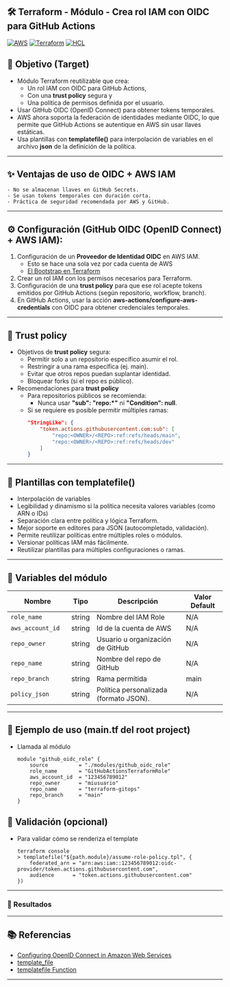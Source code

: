 ## 🛠️ Terraform - Módulo - Crea rol IAM con OIDC para GitHub Actions

[![AWS](https://img.shields.io/badge/AWS-%23FF9900.svg?logo=amazon-web-services&logoColor=white)](#)
[![Terraform](https://img.shields.io/badge/IaC-Terraform-623CE4?logo=terraform&logoColor=white)](#)
[![HCL](https://img.shields.io/badge/Language-HCL-blueviolet)](#)

## 🎯 Objetivo (Target)
- Módulo Terraform reutilizable que crea:
    - Un rol IAM con OIDC para GitHub Actions, 
    - Con una **trust policy** segura y 
    - Una política de permisos definida por el usuario.
- Usar GitHub OIDC (OpenID Connect) para obtener tokens temporales.
- AWS ahora soporta la federación de identidades mediante OIDC, lo que permite que GitHub Actions se autentique en AWS sin usar llaves estáticas.
- Usa plantillas con **templatefile()** para interpolación de variables en el archivo **json** de la definición de la política.

---

## ✨ Ventajas de uso de OIDC + AWS IAM
    - No se almacenan llaves en GitHub Secrets.
    - Se usan tokens temporales con duración corta.
    - Práctica de seguridad recomendada por AWS y GitHub.

---

## ⚙️ Configuración (GitHub OIDC (OpenID Connect) + AWS IAM):
1. Configuración de un **Proveedor de Identidad OIDC** en AWS IAM.
    - Esto se hace una sola vez por cada cuenta de AWS
    - [El Bootstrap en Terraform](https://github.com/samuelrojasm/demo-terraform-aws/tree/main/IAM/iam-openid-connect-github)
2. Crear un rol IAM con los permisos necesarios para Terraform.
3. Configuración de una **trust policy** para que ese rol acepte tokens emitidos por GitHub Actions (según repositorio, workflow, branch).
4. En GitHub Actions, usar la acción **aws-actions/configure-aws-credentials** con OIDC para obtener credenciales temporales.

---

## 🔐 Trust policy
-  Objetivos de **trust policy** segura:
    - Permitir solo a un repositorio específico asumir el rol.
    - Restringir a una rama específica (ej. main).
    - Evitar que otros repos puedan suplantar identidad.
    - Bloquear forks (si el repo es público).
- Recomendaciones para **trust policy**
    - Para repositorios públicos se recomienda:
        - Nunca usar **"sub": "repo:*"** ni **"Condition": null**.
    - Si se requiere es posible permitir múltiples ramas:
        ```json
        "StringLike": {
            "token.actions.githubusercontent.com:sub": [
                "repo:<OWNER>/<REPO>:ref:refs/heads/main",
                "repo:<OWNER>/<REPO>:ref:refs/heads/dev"
            ]
        }
        ```
---

## 🧩 Plantillas con templatefile()
- Interpolación de variables
- Legibilidad y dinamismo si la política necesita valores variables (como ARN o IDs)
- Separación clara entre política y lógica Terraform.
- Mejor soporte en editores para JSON (autocompletado, validación).
- Permite reutilizar políticas entre múltiples roles o módulos.
- Versionar políticas IAM más fácilmente.
- Reutilizar plantillas para múltiples configuraciones o ramas.

---

## 🔧 Variables del módulo

| Nombre                | Tipo         | Descripción                                  | Valor Default     |
|-----------------------|--------------|----------------------------------------------|-------------------|
| `role_name`           | string       | Nombre del IAM Role                          | N/A               |
| `aws_account_id   `   | string       | Id de la cuenta de AWS                       | N/A               |
| `repo_owner`          | string       | Usuario u organización de GitHub             | N/A               |
| `repo_name`           | string       | Nombre del repo de GitHub                    | N/A               |
| `repo_branch`         | string       | Rama permitida                               | main              |
| `policy_json`         | string       | Política personalizada (formato JSON).       | N/A               |

---

## 🧪 Ejemplo de uso (main.tf del root project)
- Llamada al módulo
    ```hcl
    module "github_oidc_role" {
        source          = "./modules/github_oidc_role"
        role_name       = "GitHubActionsTerraformRole"
        aws_account_id  = "123456789012"
        repo_owner      = "miusuario"
        repo_name       = "terraform-gitops"
        repo_branch     = "main"
    }
    ```

## 📌 Validación (opcional)
- Para validar cómo se renderiza el template
    ```hcl
    terraform console
    > templatefile("${path.module}/assume-role-policy.tpl", {
        federated_arn = "arn:aws:iam::123456789012:oidc-provider/token.actions.githubusercontent.com",
        audience      = "token.actions.githubusercontent.com"
    })
    ```

---

### 🚀 Resultados


---

## 📚 Referencias

- [Configuring OpenID Connect in Amazon Web Services](https://docs.github.com/en/actions/security-for-github-actions/security-hardening-your-deployments/configuring-openid-connect-in-amazon-web-services)
- [template_file](https://registry.terraform.io/providers/hashicorp/template/latest/docs/data-sources/file)
- [templatefile Function](https://developer.hashicorp.com/terraform/language/functions/templatefile)

---